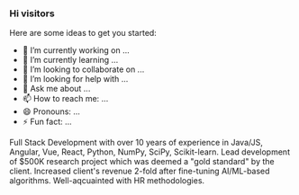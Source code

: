 ### Hi visitors

<!--
**djstechgroup-dev/djstechgroup-dev** is a ✨ _special_ ✨ repository because its `README.md` (this file) appears on your GitHub profile.
-->
Here are some ideas to get you started:

- 🔭 I’m currently working on ...
- 🌱 I’m currently learning ...
- 👯 I’m looking to collaborate on ...
- 🤔 I’m looking for help with ...
- 💬 Ask me about ...
- 📫 How to reach me: ...
- 😄 Pronouns: ...
- ⚡ Fun fact: ...


Full Stack Development with over 10 years of experience in Java/JS, Angular, Vue, React, Python, NumPy, SciPy, Scikit-learn. 
Lead development of $500K research project which was deemed a "gold standard" by the client. 
Increased client's revenue 2-fold after fine-tuning AI/ML-based algorithms. Well-aqcuainted with HR methodologies.
